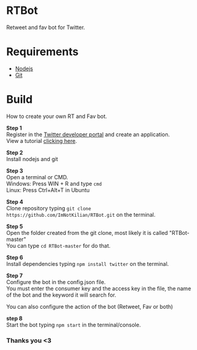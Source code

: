# RTBot
Retweet and fav bot for Twitter.  

# Requirements
- [Nodejs](https://nodejs.org/es/)  
- [Git](https://git-scm.com/)  

# Build
How to create your own RT and Fav bot.  

**Step 1**  
Register in the [Twitter developer portal](http://developer.twitter.com/) and create an application.  
View a tutorial [clicking here](https://iag.me/socialmedia/how-to-create-a-twitter-app-in-8-easy-steps/).  

**Step 2**  
Install nodejs and git  

**Step 3**  
Open a terminal or CMD.  
Windows: Press WIN + R and type `cmd`  
Linux: Press Ctrl+Alt+T in Ubuntu  

**Step 4**  
Clone repository typing `git clone https://github.com/ImNotKilian/RTBot.git` on the terminal.  

**Step 5**  
Open the folder created from the git clone, most likely it is called "RTBot-master"  
You can type `cd RTBot-master` for do that.  

**Step 6**  
Install dependencies typing `npm install twitter` on the terminal.  

**Step 7**  
Configure the bot in the config.json file.  
You must enter the consumer key and the access key in the file, the name of the bot and the keyword it will search for.  
  
You can also configure the action of the bot (Retweet, Fav or both)  

**step 8**  
Start the bot typing `npm start` in the terminal/console.  

### Thanks you <3
